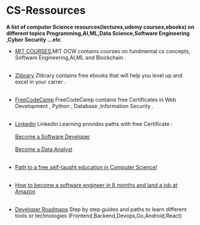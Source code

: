 # CS-Ressources
**A list of computer Science resources(lectures,udemy courses,ebooks) on different topics Programming,AI,ML,Data Science,Software Engineering ,Cyber Security ...etc**

- [ MIT COURSES ](https://ocw.mit.edu/)
MIT OCW contains courses on fundmental cs concepts, Software Engineering,AI,ML and Blockchain .<br><br>

- [ Zlibrary](https://z-lib.org/)
Zlibrary contains free ebooks that will help you level up and excel in your carrer .<br><br>

- [FreeCodeCamp](https://www.freecodecamp.org/)
FreeCodeCamp contains free Certificates in Web Development , Python , Database ,Information Security . <br><br>

- [Linkedin](https://www.classcentral.com/report/linkedin-learning-free-learning-paths/)
Linkedin Learning provides paths with free Certificate :<br><br>
    [Become a Software Developer](https://www.classcentral.com/course/linkedin-learning-become-a-software-developer-63480)<br><br>
    [Become a Data Analyst](https://www.classcentral.com/course/linkedin-learning-become-a-data-analyst-63476)<br><br>

- [Path to a free self-taught education in Computer Science!](https://github.com/ossu/computer-science)
<br><br>
- [How to become a software engineer in 8 months and land a job at Amazon](https://github.com/jwasham/coding-interview-university) <br><br>
- [Developer Roadmaps](https://roadmap.sh/roadmaps)
Step by step guides and paths to learn different tools or technologies (Frontend,Backend,Devops,Go,Android,React)

<br><br>
- 
